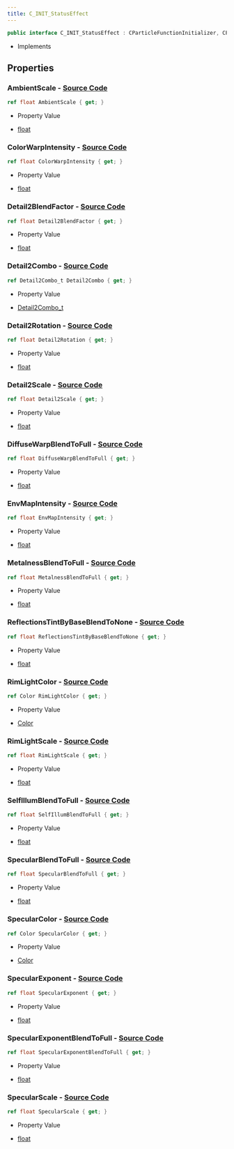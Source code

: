 ```yaml
---
title: C_INIT_StatusEffect
---
```


```csharp
public interface C_INIT_StatusEffect : CParticleFunctionInitializer, CParticleFunction, ISchemaClass<CParticleFunction>, ISchemaClass<CParticleFunctionInitializer>, ISchemaClass<C_INIT_StatusEffect>, ISchemaField, ISchemaClass, INativeHandle
```

- Implements

## Properties

### **AmbientScale** - [Source Code](https://github.com/swiftly-solution/swiftlys2/blob/main/managed/src/SwiftlyS2.Generated/Schemas/Interfaces/C_INIT_StatusEffect.cs#L30)

```csharp
ref float AmbientScale { get; }
```

- Property Value

- [float](https://learn.microsoft.com/dotnet/api/system.single)

### **ColorWarpIntensity** - [Source Code](https://github.com/swiftly-solution/swiftlys2/blob/main/managed/src/SwiftlyS2.Generated/Schemas/Interfaces/C_INIT_StatusEffect.cs#L24)

```csharp
ref float ColorWarpIntensity { get; }
```

- Property Value

- [float](https://learn.microsoft.com/dotnet/api/system.single)

### **Detail2BlendFactor** - [Source Code](https://github.com/swiftly-solution/swiftlys2/blob/main/managed/src/SwiftlyS2.Generated/Schemas/Interfaces/C_INIT_StatusEffect.cs#L22)

```csharp
ref float Detail2BlendFactor { get; }
```

- Property Value

- [float](https://learn.microsoft.com/dotnet/api/system.single)

### **Detail2Combo** - [Source Code](https://github.com/swiftly-solution/swiftlys2/blob/main/managed/src/SwiftlyS2.Generated/Schemas/Interfaces/C_INIT_StatusEffect.cs#L16)

```csharp
ref Detail2Combo_t Detail2Combo { get; }
```

- Property Value

- [Detail2Combo_t](/docs/api/shared/schemadefinitions/detail2combo_t)

### **Detail2Rotation** - [Source Code](https://github.com/swiftly-solution/swiftlys2/blob/main/managed/src/SwiftlyS2.Generated/Schemas/Interfaces/C_INIT_StatusEffect.cs#L18)

```csharp
ref float Detail2Rotation { get; }
```

- Property Value

- [float](https://learn.microsoft.com/dotnet/api/system.single)

### **Detail2Scale** - [Source Code](https://github.com/swiftly-solution/swiftlys2/blob/main/managed/src/SwiftlyS2.Generated/Schemas/Interfaces/C_INIT_StatusEffect.cs#L20)

```csharp
ref float Detail2Scale { get; }
```

- Property Value

- [float](https://learn.microsoft.com/dotnet/api/system.single)

### **DiffuseWarpBlendToFull** - [Source Code](https://github.com/swiftly-solution/swiftlys2/blob/main/managed/src/SwiftlyS2.Generated/Schemas/Interfaces/C_INIT_StatusEffect.cs#L26)

```csharp
ref float DiffuseWarpBlendToFull { get; }
```

- Property Value

- [float](https://learn.microsoft.com/dotnet/api/system.single)

### **EnvMapIntensity** - [Source Code](https://github.com/swiftly-solution/swiftlys2/blob/main/managed/src/SwiftlyS2.Generated/Schemas/Interfaces/C_INIT_StatusEffect.cs#L28)

```csharp
ref float EnvMapIntensity { get; }
```

- Property Value

- [float](https://learn.microsoft.com/dotnet/api/system.single)

### **MetalnessBlendToFull** - [Source Code](https://github.com/swiftly-solution/swiftlys2/blob/main/managed/src/SwiftlyS2.Generated/Schemas/Interfaces/C_INIT_StatusEffect.cs#L48)

```csharp
ref float MetalnessBlendToFull { get; }
```

- Property Value

- [float](https://learn.microsoft.com/dotnet/api/system.single)

### **ReflectionsTintByBaseBlendToNone** - [Source Code](https://github.com/swiftly-solution/swiftlys2/blob/main/managed/src/SwiftlyS2.Generated/Schemas/Interfaces/C_INIT_StatusEffect.cs#L46)

```csharp
ref float ReflectionsTintByBaseBlendToNone { get; }
```

- Property Value

- [float](https://learn.microsoft.com/dotnet/api/system.single)

### **RimLightColor** - [Source Code](https://github.com/swiftly-solution/swiftlys2/blob/main/managed/src/SwiftlyS2.Generated/Schemas/Interfaces/C_INIT_StatusEffect.cs#L42)

```csharp
ref Color RimLightColor { get; }
```

- Property Value

- [Color](/docs/api/shared/natives/color)

### **RimLightScale** - [Source Code](https://github.com/swiftly-solution/swiftlys2/blob/main/managed/src/SwiftlyS2.Generated/Schemas/Interfaces/C_INIT_StatusEffect.cs#L44)

```csharp
ref float RimLightScale { get; }
```

- Property Value

- [float](https://learn.microsoft.com/dotnet/api/system.single)

### **SelfIllumBlendToFull** - [Source Code](https://github.com/swiftly-solution/swiftlys2/blob/main/managed/src/SwiftlyS2.Generated/Schemas/Interfaces/C_INIT_StatusEffect.cs#L50)

```csharp
ref float SelfIllumBlendToFull { get; }
```

- Property Value

- [float](https://learn.microsoft.com/dotnet/api/system.single)

### **SpecularBlendToFull** - [Source Code](https://github.com/swiftly-solution/swiftlys2/blob/main/managed/src/SwiftlyS2.Generated/Schemas/Interfaces/C_INIT_StatusEffect.cs#L40)

```csharp
ref float SpecularBlendToFull { get; }
```

- Property Value

- [float](https://learn.microsoft.com/dotnet/api/system.single)

### **SpecularColor** - [Source Code](https://github.com/swiftly-solution/swiftlys2/blob/main/managed/src/SwiftlyS2.Generated/Schemas/Interfaces/C_INIT_StatusEffect.cs#L32)

```csharp
ref Color SpecularColor { get; }
```

- Property Value

- [Color](/docs/api/shared/natives/color)

### **SpecularExponent** - [Source Code](https://github.com/swiftly-solution/swiftlys2/blob/main/managed/src/SwiftlyS2.Generated/Schemas/Interfaces/C_INIT_StatusEffect.cs#L36)

```csharp
ref float SpecularExponent { get; }
```

- Property Value

- [float](https://learn.microsoft.com/dotnet/api/system.single)

### **SpecularExponentBlendToFull** - [Source Code](https://github.com/swiftly-solution/swiftlys2/blob/main/managed/src/SwiftlyS2.Generated/Schemas/Interfaces/C_INIT_StatusEffect.cs#L38)

```csharp
ref float SpecularExponentBlendToFull { get; }
```

- Property Value

- [float](https://learn.microsoft.com/dotnet/api/system.single)

### **SpecularScale** - [Source Code](https://github.com/swiftly-solution/swiftlys2/blob/main/managed/src/SwiftlyS2.Generated/Schemas/Interfaces/C_INIT_StatusEffect.cs#L34)

```csharp
ref float SpecularScale { get; }
```

- Property Value

- [float](https://learn.microsoft.com/dotnet/api/system.single)


